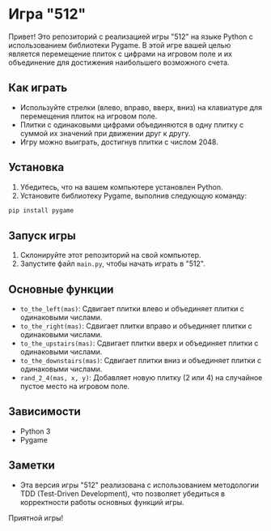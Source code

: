 # Игра "512"

Привет! Это репозиторий с реализацией игры "512" на языке Python с использованием библиотеки Pygame. В этой игре вашей целью является перемещение плиток с цифрами на игровом поле и их объединение для достижения наибольшего возможного счета.

## Как играть

- Используйте стрелки (влево, вправо, вверх, вниз) на клавиатуре для перемещения плиток на игровом поле.
- Плитки с одинаковыми цифрами объединяются в одну плитку с суммой их значений при движении друг к другу.
- Игру можно выиграть, достигнув плитки с числом 2048.

## Установка

1. Убедитесь, что на вашем компьютере установлен Python.
2. Установите библиотеку Pygame, выполнив следующую команду:

```bash
pip install pygame
```

## Запуск игры

1. Склонируйте этот репозиторий на свой компьютер.
2. Запустите файл `main.py`, чтобы начать играть в "512".

## Основные функции

- `to_the_left(mas)`: Сдвигает плитки влево и объединяет плитки с одинаковыми числами.
- `to_the_right(mas)`: Сдвигает плитки вправо и объединяет плитки с одинаковыми числами.
- `to_the_upstairs(mas)`: Сдвигает плитки вверх и объединяет плитки с одинаковыми числами.
- `to_the_downstairs(mas)`: Сдвигает плитки вниз и объединяет плитки с одинаковыми числами.
- `rand_2_4(mas, x, y)`: Добавляет новую плитку (2 или 4) на случайное пустое место на игровом поле.

## Зависимости

- Python 3
- Pygame

## Заметки

- Эта версия игры "512" реализована с использованием методологии TDD (Test-Driven Development), что позволяет убедиться в корректности работы основных функций игры.

Приятной игры!
